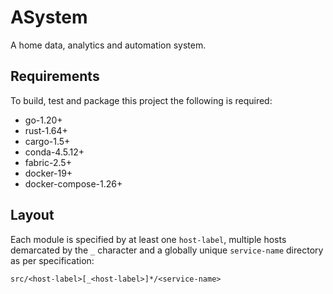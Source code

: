 # ASystem

A home data, analytics and automation system.

## Requirements

To build, test and package this project the following is required:

* go-1.20+
* rust-1.64+
* cargo-1.5+
* conda-4.5.12+
* fabric-2.5+
* docker-19+
* docker-compose-1.26+

## Layout

Each module is specified by at least one `host-label`, multiple hosts demarcated by the `_`
character and a globally unique `service-name` directory as per specification:

`src/<host-label>[_<host-label>]*/<service-name>`
